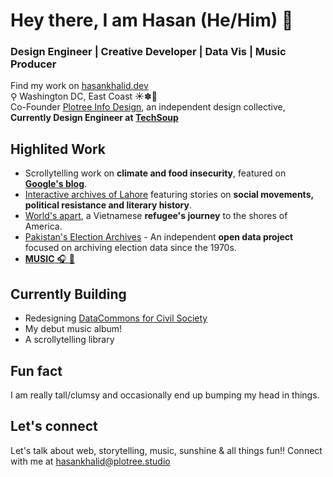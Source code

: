 # Hey there, I am Hasan (He/Him) 👋

### Design Engineer | Creative Developer | Data Vis | Music Producer
Find my work on [hasankhalid.dev](https://hasankhalid.dev/)\
⚲ Washington DC, East Coast ☀️✽🍂\
Co-Founder [Plotree Info Design](https://plotree.studio/), an independent design collective, **Currently Design Engineer at [TechSoup](https://www.techsoup.org/)**

## Highlited Work
- Scrollytelling work on **climate and food insecurity**, featured on **[Google's blog](https://blog.google/technology/ai/google-data-commons-ai/)**.
- [Interactive archives of Lahore](https://archive.lums.edu.pk/interactives/home) featuring stories on **social movements, political resistance and literary history**.
- [World's apart](https://maikimle.com/), a Vietnamese **refugee's journey** to the shores of America.
- [Pakistan's Election Archives](https://elections.plotree.fun/) - An independent **open data project** focused on archiving election data since the 1970s.
- [**MUSIC** 🎧 🎹](https://open.spotify.com/artist/25EwXpRGFy61qsVC13PAp1?si=vmow3-cGSVCy_tEHkUfdzg)

## Currently Building
- Redesigning [DataCommons for Civil Society](https://datacommons.techsoup.org/)
- My debut music album!
- A scrollytelling library

## Fun fact
I am really tall/clumsy and occasionally end up bumping my head in things.

## Let's connect
Let's talk about web, storytelling, music, sunshine & all things fun!! Connect with me at [hasankhalid@plotree.studio](mailto:hasankhalid@plotree.studio)

<!--
**hasankhalid/hasankhalid** is a ✨ _special_ ✨ repository because its `README.md` (this file) appears on your GitHub profile.

Here are some ideas to get you started:

- 🔭 I’m currently working on ...
- 🌱 I’m currently learning ...
- 👯 I’m looking to collaborate on ...
- 🤔 I’m looking for help with ...
- 💬 Ask me about ...
- 📫 How to reach me: ...
- 😄 Pronouns: ...
- ⚡ Fun fact: ...
-->
